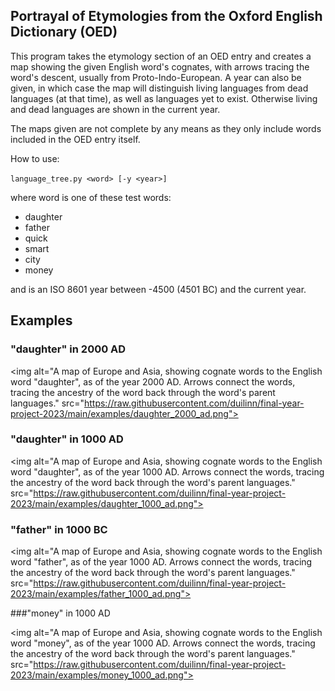 ## Portrayal of Etymologies from the Oxford English Dictionary (OED)

This program takes the etymology section of an OED entry and creates a map showing the given English word's cognates, with arrows tracing the word's descent, usually from Proto-Indo-European. A year can also be given, in which case the map will distinguish living languages from dead languages (at that time), as well as languages yet to exist. Otherwise living and dead languages are shown in the current year.

The maps given are not complete by any means as they only include words included in the OED entry itself.

How to use:

`language_tree.py <word> [-y <year>]`

where word is one of these test words:

- daughter
- father
- quick
- smart
- city
- money

and <year> is an ISO 8601 year between -4500 (4501 BC) and the current year.

## Examples

### "daughter" in 2000 AD

<img alt="A map of Europe and Asia, showing cognate words to the English word "daughter", as of the year 2000 AD. Arrows connect the words, tracing the ancestry of the word back through the word's parent languages." src="https://raw.githubusercontent.com/duilinn/final-year-project-2023/main/examples/daughter_2000_ad.png">

### "daughter" in 1000 AD

<img alt="A map of Europe and Asia, showing cognate words to the English word "daughter", as of the year 1000 AD. Arrows connect the words, tracing the ancestry of the word back through the word's parent languages." src="https://raw.githubusercontent.com/duilinn/final-year-project-2023/main/examples/daughter_1000_ad.png">

### "father" in 1000 BC

<img alt="A map of Europe and Asia, showing cognate words to the English word "father", as of the year 1000 AD. Arrows connect the words, tracing the ancestry of the word back through the word's parent languages." src="https://raw.githubusercontent.com/duilinn/final-year-project-2023/main/examples/father_1000_ad.png">

###"money" in 1000 AD

<img alt="A map of Europe and Asia, showing cognate words to the English word "money", as of the year 1000 AD. Arrows connect the words, tracing the ancestry of the word back through the word's parent languages." src="https://raw.githubusercontent.com/duilinn/final-year-project-2023/main/examples/money_1000_ad.png">